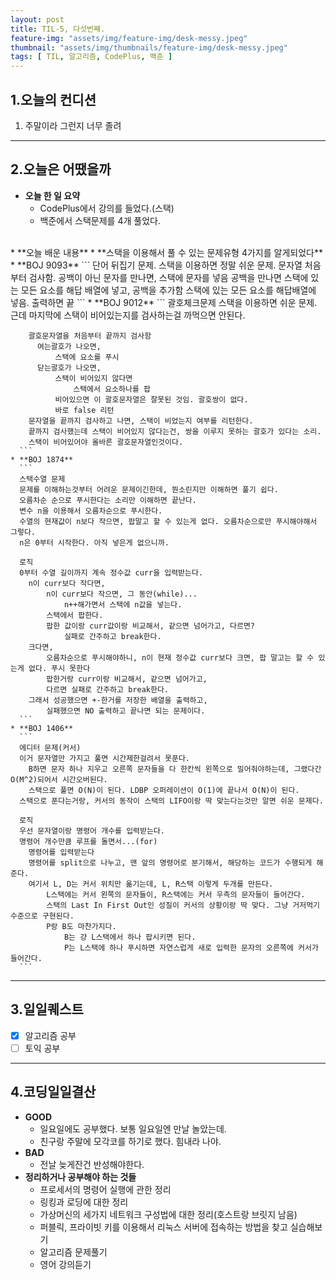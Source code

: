 ```yaml
---
layout: post
title: TIL-5, 다섯번째.
feature-img: "assets/img/feature-img/desk-messy.jpeg"
thumbnail: "assets/img/thumbnails/feature-img/desk-messy.jpeg"
tags: [ TIL, 알고리즘, CodePlus, 백준 ]
---
```


## 1.오늘의 컨디션
1. 주말이라 그런지 너무 졸려

***

## 2.오늘은 어땠을까
* **오늘 한 일 요약**  
  * CodePlus에서 강의를 들었다.(스택)
  * 백준에서 스택문제를 4개 풀었다.
<br>
* **오늘 배운 내용**  
  * **스택을 이용해서 풀 수 있는 문제유형 4가지를 알게되었다**
    * **BOJ 9093** 
      ```
        단어 뒤집기 문제. 스택을 이용하면 정말 쉬운 문제.
        문자열 처음부터 검사함.
          공백이 아닌 문자를 만나면,
              스택에 문자를 넣음
          공백을 만나면
              스택에 있는 모든 요소를 해답 배열에 넣고, 공백을 추가함
        스택에 있는 모든 요소를 해답배열에 넣음.
        출력하면 끝
      ```
    * **BOJ 9012**
      ```
        괄호체크문제
          스택을 이용하면 쉬운 문제. 근데 마지막에 스택이 비어있는지를 검사하는걸 까먹으면 안된다.

        괄호문자열을 처음부터 끝까지 검사함
          여는괄호가 나오면,
              스택에 요소를 푸시
          닫는괄호가 나오면,
              스택이 비어있지 않다면
                  스택에서 요소하나를 팝
              비어있으면 이 괄호문자열은 잘못된 것임. 괄호쌍이 없다.
              바로 false 리턴
        문자열을 끝까지 검사하고 나면, 스택이 비었는지 여부를 리턴한다.
        끝까지 검사했는데 스택이 비어있지 않다는건, 쌍을 이루지 못하는 괄호가 있다는 소리.
        스택이 비어있어야 올바른 괄호문자열인것이다.
      ```
    * **BOJ 1874**
      ```
      스택수열 문제
      문제를 이해하는것부터 어려운 문제이긴한데, 뭔소린지만 이해하면 풀기 쉽다.
      오름차순 순으로 푸시한다는 소리만 이해하면 끝난다.
      변수 n을 이용해서 오름차순으로 푸시한다.
      수열의 현재값이 n보다 작으면, 팝말고 할 수 있는게 없다. 오름차순으로만 푸시해야해서 그렇다.
      n은 0부터 시작한다. 아직 넣은게 없으니까.

      로직
      0부터 수열 길이까지 계속 정수값 curr을 입력받는다.
        n이 curr보다 작다면,
            n이 curr보다 작으면, 그 동안(while)...
                n++해가면서 스택에 n값을 넣는다.
            스택에서 팝한다.
            팝한 값이랑 curr값이랑 비교해서, 같으면 넘어가고, 다르면?
                실패로 간주하고 break한다.
        크다면,
            오름차순으로 푸시해야하니, n이 현재 정수값 curr보다 크면, 팝 말고는 할 수 있는게 없다. 푸시 못한다
            팝한거랑 curr이랑 비교해서, 같으면 넘어가고,
            다르면 실패로 간주하고 break한다.
        그래서 성공했으면 +-한거를 저장한 배열을 출력하고,
            실패했으면 NO 출력하고 끝나면 되는 문제이다.
      ```
    * **BOJ 1406**
      ```
      에디터 문제(커서)
      이거 문자열만 가지고 풀면 시간제한걸려서 못푼다.
        B하면 문자 하나 지우고 오른쪽 문자들을 다 한칸씩 왼쪽으로 밀어줘야하는데, 그랬다간 O(M^2)되어서 시간오버된다.
        스택으로 풀면 O(N)이 된다. LDBP 오퍼레이션이 O(1)에 끝나서 O(N)이 된다.
      스택으로 푼다는거랑, 커서의 동작이 스택의 LIFO이랑 딱 맞는다는것만 알면 쉬운 문제다.

      로직
      우선 문자열이랑 명령어 개수를 입력받는다.
      명령어 개수만큼 루프를 돌면서...(for)
        명령어를 입력받는다
        명령어를 split으로 나누고, 맨 앞의 명령어로 분기해서, 해당하는 코드가 수행되게 해준다.
        여기서 L, D는 커서 위치만 옮기는데, L, R스택 이렇게 두개를 만든다.
            L스택에는 커서 왼쪽의 문자들이, R스택에는 커서 우측의 문자들이 들어간다.
            스택의 Last In First Out인 성질이 커서의 상황이랑 딱 맞다. 그냥 거저먹기 수준으로 구현된다.
            P랑 B도 마찬가지다.
                B는 걍 L스택에서 하나 팝시키면 된다.
                P는 L스택에 하나 푸시하면 자연스럽게 새로 입력한 문자의 오른쪽에 커서가 들어간다.
      ```

***

## 3.일일퀘스트
  - [x] 알고리즘 공부
  - [ ] 토익 공부

***

## 4.코딩일일결산
* **GOOD**
  * 일요일에도 공부했다. 보통 일요일엔 만날 놀았는데.
  * 친구랑 주말에 모각코를 하기로 했다. 힘내라 나야.
* **BAD**
  * 전날 늦게잔건 반성해야한다.
* **정리하거나 공부해야 하는 것들**
  * 프로세서의 명령어 실행에 관한 정리
  * 링킹과 로딩에 대한 정리
  * 가상머신의 세가지 네트워크 구성법에 대한 정리(호스트랑 브릿지 남음)
  * 퍼블릭, 프라이빗 키를 이용해서 리눅스 서버에 접속하는 방법을 찾고 실습해보기
  * 알고리즘 문제풀기
  * 영어 강의듣기


